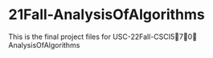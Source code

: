 # 21Fall-AnalysisOfAlgorithms
This is the final project files for USC-22Fall-CSCI5⃣️7⃣️0⃣️ AnalysisOfAlgorithms
